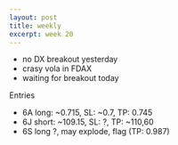 ```yaml
---
layout: post
title: weekly
excerpt: week 20
---
```


* no DX breakout yesterday
* crasy vola in FDAX
* waiting for breakout today

Entries

* 6A long: ~0.715, SL: ~0.7, TP: 0.745
* 6J short: ~109.15, SL: ?, TP: ~110,60
* 6S long ?, may explode, flag (TP: 0.987)
